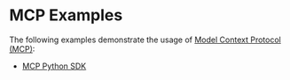 # MCP Examples

The following examples demonstrate the usage of [Model Context Protocol (MCP)](https://modelcontextprotocol.io):

- [MCP Python SDK](mcp_python_sdk)

